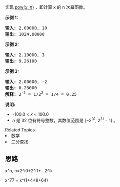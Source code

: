 <p>实现&nbsp;<a href="https://www.cplusplus.com/reference/valarray/pow/" target="_blank">pow(<em>x</em>, <em>n</em>)</a>&nbsp;，即计算 x 的 n 次幂函数。</p>

<p><strong>示例 1:</strong></p>

<pre><strong>输入:</strong> 2.00000, 10
<strong>输出:</strong> 1024.00000
</pre>

<p><strong>示例&nbsp;2:</strong></p>

<pre><strong>输入:</strong> 2.10000, 3
<strong>输出:</strong> 9.26100
</pre>

<p><strong>示例&nbsp;3:</strong></p>

<pre><strong>输入:</strong> 2.00000, -2
<strong>输出:</strong> 0.25000
<strong>解释:</strong> 2<sup>-2</sup> = 1/2<sup>2</sup> = 1/4 = 0.25</pre>

<p><strong>说明:</strong></p>

<ul>
	<li>-100.0 &lt;&nbsp;<em>x</em>&nbsp;&lt; 100.0</li>
	<li><em>n</em>&nbsp;是 32 位有符号整数，其数值范围是&nbsp;[&minus;2<sup>31</sup>,&nbsp;2<sup>31&nbsp;</sup>&minus; 1] 。</li>
</ul>
<div><div>Related Topics</div><div><li>数学</li><li>二分查找</li></div></div>

## 思路

x^n, n=2^i0+2^i1+...2^ik

x^77 = x^(1+4+8+64) 